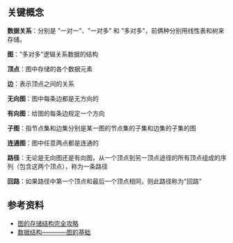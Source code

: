 ## 关键概念

**数据关系**：分别是 "一对一"、"一对多" 和 "多对多"，前俩种分别用线性表和树来存储。

**图**："多对多"逻辑关系数据的结构

**顶点**：图中存储的各个数据元素

**边**：表示顶点之间的关系

**无向图**：图中每条边都是无方向的

**有向图**：给图的每条边规定一个方向

**子图**：指节点集和边集分别是某一图的节点集的子集和边集的子集的图

**连通图**：图中任意两点都是连通的

**路径**：无论是无向图还是有向图，从一个顶点到另一顶点途径的所有顶点组成的序列（包含这两个顶点），称为一条路径

**回路**：如果路径中第一个顶点和最后一个顶点相同，则此路径称为"回路"



## 参考资料

- [图的存储结构完全攻略 ](http://data.biancheng.net/view/200.html)
- [数据结构————图的基础](https://baijiahao.baidu.com/s?id=1704335063120615808&wfr=spider&for=pc)

